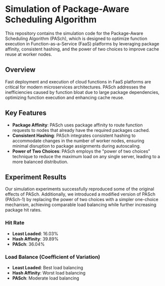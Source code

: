 # Simulation of Package-Aware Scheduling Algorithm 

This repository contains the simulation code for the Package-Aware Scheduling Algorithm (PASch), which is designed to optimize function execution in Function-as-a-Service (FaaS) platforms by leveraging package affinity, consistent hashing, and the power of two choices to improve cache reuse at worker nodes.

## Overview

Fast deployment and execution of cloud functions in FaaS platforms are critical for modern microservices architectures. PASch addresses the inefficiencies caused by function bloat due to large package dependencies, optimizing function execution and enhancing cache reuse.

## Key Features

- **Package Affinity**: PASch uses package affinity to route function requests to nodes that already have the required packages cached.
- **Consistent Hashing**: PASch integrates consistent hashing to accommodate changes in the number of worker nodes, ensuring minimal disruption to package assignments during autoscaling.
- **Power of Two Choices**: PASch employs the "power of two choices" technique to reduce the maximum load on any single server, leading to a more balanced distribution.


## Experiment Results

Our simulation experiments successfully reproduced some of the original effects of PASch. Additionally, we introduced a modified version of PASch (PASch-1) by replacing the power of two choices with a simpler one-choice mechanism, achieving comparable load balancing while further increasing package hit rates.

### Hit Rate

- **Least Loaded**: 16.03%
- **Hash Affinity**: 39.89%
- **PASch**: 36.04%

### Load Balance (Coefficient of Variation)

- **Least Loaded**: Best load balancing
- **Hash Affinity**: Worst load balancing
- **PASch**: Moderate load balancing



